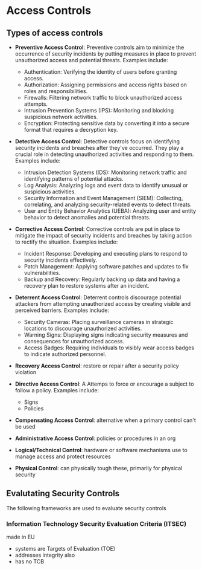 # Access Controls

## Types of access controls
- **Preventive Access Control**:
Preventive controls aim to minimize the occurrence of security incidents by putting measures in place to prevent unauthorized access and potential threats. Examples include:
  - Authentication: Verifying the identity of users before granting access.
  - Authorization: Assigning permissions and access rights based on roles and responsibilities.
  - Firewalls: Filtering network traffic to block unauthorized access attempts.
  - Intrusion Prevention Systems (IPS): Monitoring and blocking suspicious network activities.
  - Encryption: Protecting sensitive data by converting it into a secure format that requires a decryption key.
- **Detective Access Control**:
Detective controls focus on identifying security incidents and breaches after they've occurred. They play a crucial role in detecting unauthorized activities and responding to them. Examples include:
  - Intrusion Detection Systems (IDS): Monitoring network traffic and identifying patterns of potential attacks.
  - Log Analysis: Analyzing logs and event data to identify unusual or suspicious activities.
  - Security Information and Event Management (SIEM): Collecting, correlating, and analyzing security-related events to detect threats.
  - User and Entity Behavior Analytics (UEBA): Analyzing user and entity behavior to detect anomalies and potential threats.
- **Corrective Access Control**:
Corrective controls are put in place to mitigate the impact of security incidents and breaches by taking action to rectify the situation. Examples include:
  - Incident Response: Developing and executing plans to respond to security incidents effectively.
  - Patch Management: Applying software patches and updates to fix vulnerabilities.
  - Backup and Recovery: Regularly backing up data and having a recovery plan to restore systems after an incident.
- **Deterrent Access Control**:
Deterrent controls discourage potential attackers from attempting unauthorized access by creating visible and perceived barriers. Examples include:
  - Security Cameras: Placing surveillance cameras in strategic locations to discourage unauthorized activities.
  - Warning Signs: Displaying signs indicating security measures and consequences for unauthorized access.
  - Access Badges: Requiring individuals to visibly wear access badges to indicate authorized personnel.

- **Recovery Access Control**: restore or repair after a security policy violation
- **Directive Access Control**: A
  Attemps to force or encourage a subject to follow a policy. Examples include:
  - Signs
  - Policies
- **Compensating Access Control**: alternative when a primary control can't be used
- **Administrative Access Control**: policies or procedures in an org
- **Logical/Technical Control**: hardware or software mechanisms use to manage access and protect resources
- **Physical Control**: can physically tough these, primarily for physical security

## Evalutating Security Controls
The following frameworks are used to evaluate security controls



### Information Technology Security Evaluation Criteria (ITSEC)
made in EU

- systems are Targets of Evaluation (TOE)
- addresses integrity also
- has no TCB


